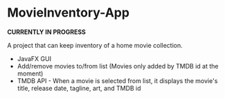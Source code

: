 # MovieInventory-App
**CURRENTLY IN PROGRESS**

A project that can keep inventory of a home movie collection.

 - JavaFX GUI
 - Add/remove movies to/from list (Movies only added by TMDB id at the moment)
 - TMDB API - When a movie is selected from list, it displays the movie's title, release date, tagline, art, and TMDB id
